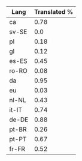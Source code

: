 | Lang  | Translated % |
|-------|--------------|
| ca    | 0.78         |
| sv-SE | 0.0          |
| pl    | 0.18         |
| gl    | 0.12         |
| es-ES | 0.45         |
| ro-RO | 0.08         |
| da    | 0.95         |
| eu    | 0.03         |
| nl-NL | 0.43         |
| it-IT | 0.74         |
| de-DE | 0.88         |
| pt-BR | 0.26         |
| pt-PT | 0.67         |
| fr-FR | 0.52         |
